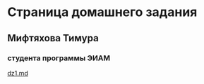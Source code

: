 # Страница домашнего задания  
## Мифтяхова Тимура
### студента программы ЭИАМ
[dz1.md](https://github.com/TimurMift/ethiopia_CILS/blob/main/dz1.md)
